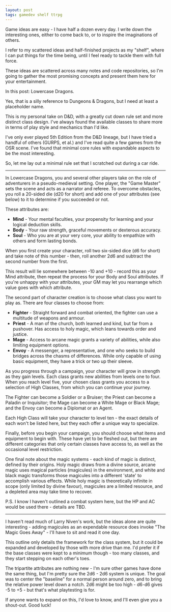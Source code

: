 ```yaml
---
layout: post
tags: gamedev shelf ttrpg
---
```


Game ideas are easy - I have half a dozen every day. I write down the interesting ones, either to come back to, or to inspire the imaginations of others.

I refer to my scattered ideas and half-finished projects as my "shelf", where I can put things for the time being, until I feel ready to tackle them with full force.

These ideas are scattered across many notes and code repositories, so I'm going to gather the most promising concepts and present them here for your entertainment.

In this post: Lowercase Dragons.

<!--more-->

Yes, that is a silly reference to Dungeons & Dragons, but I need at least a placeholder name.

This is my personal take on D&D, with a greatly cut down rule set and more distinct class design. I've always found the available classes to share more in terms of play style and mechanics than I'd like.

I've only ever played 5th Edition from the D&D lineage, but I have tried a handful of others (GURPS, et al.) and I've read quite a few games from the OSR scene. I've found that minimal core rules with expandable aspects to be the most interesting.

So, let me lay out a minimal rule set that I scratched out during a car ride.

---

In Lowercase Dragons, you and several other players take on the role of adventurers in a pseudo-medieval setting. One player, the "Game Master" sets the scene and acts as a narrator and referee. To overcome obstacles, you roll a 20-sided die (d20 for short) and add one of your attributes (see below) to it to determine if you succeeded or not.

These attributes are:

* **Mind** - Your mental faculties, your propensity for learning and your logical deduction skills.  
* **Body** - Your raw strength, graceful movements or dexterous accuracy.  
* **Soul** - Who you are at your very core, your ability to empathize with others and form lasting bonds.  

When you first create your character, roll two six-sided dice (d6 for short) and take note of this number - then, roll another 2d6 and subtract the second number from the first.

This result will lie somewhere between -10 and +10 - record this as your Mind attribute, then repeat the process for your Body and Soul attributes. If you're unhappy with your attributes, your GM may let you rearrange which value goes with which attribute.

The second part of character creation is to choose what class you want to play as. There are four classes to choose from:

* **Fighter** - Straight forward and combat oriented, the fighter can use a multitude of weapons and armour.  
* **Priest** - A man of the church, both learned and kind, but far from a pushover. Has access to holy magic, which leans towards order and justice.  
* **Mage** - Access to arcane magic grants a variety of abilities, while also limiting equipment options.  
* **Envoy** - A messenger, a representative, and one who seeks to build bridges across the chasms of differences. While only capable of using basic equipment, they have a trick or two up their sleeve.  

As you progress through a campaign, your character will grow in strength as they gain levels. Each class grants new abilities from levels one to four. When you reach level five, your chosen class grants you access to a selection of High Classes, from which you can continue your journey.

The Fighter can become a Soldier or a Bruiser; the Priest can become a Paladin or Inquisitor; the Mage can become a White Mage or Black Mage; and the Envoy can become a Diplomat or an Agent.

Each High Class will take your character to level ten - the exact details of each won't be listed here, but they each offer a unique way to specialize.

Finally, before you begin your campaign, you should choose what items and equipment to begin with. These have yet to be fleshed out, but there are different categories that only certain classes have access to, as well as the occasional level restriction.

One final note about the magic systems - each kind of magic is distinct, defined by their origins. Holy magic draws from a divine source, arcane magic uses magical particles (magicules) in the environment, and white and black magic transforms those magicules into a different 'state' to accomplish various effects. While holy magic is theoretically infinite in scope (only limited by divine favour), magicules are a limited resource, and a depleted area may take time to recover.

P.S. I know I haven't outlined a combat system here, but the HP and AC would be used there - details are TBD.

---

I haven't read much of Larry Niven's work, but the ideas alone are quite interesting - adding magicules as an expendable resource does invoke "The Magic Goes Away" - I'll have to sit and read it one day.

This outline only details the framework for the class system, but it could be expanded and developed by those with more drive than me. I'd prefer it if the base classes were kept to a minimum though - too many classes, and they start stepping on each other's toes.

The tripartite attributes are nothing new - I'm sure other games have done the same thing, but I'm pretty sure the 2d6 - 2d6 system is unique. The goal was to center the "baseline" for a normal person around zero, and to bring the relative power level down a notch. 2d6 might be too high - d6-d6 gives -5 to +5 - but that's what playtesting is for.

If anyone wants to expand on this, I'd love to know, and I'll even give you a shout-out. Good luck!

